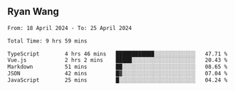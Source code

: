 ## Ryan Wang

<!--START_SECTION:waka-->

```txt
From: 18 April 2024 - To: 25 April 2024

Total Time: 9 hrs 59 mins

TypeScript        4 hrs 46 mins   ████████████░░░░░░░░░░░░░   47.71 %
Vue.js            2 hrs 2 mins    █████░░░░░░░░░░░░░░░░░░░░   20.43 %
Markdown          51 mins         ██░░░░░░░░░░░░░░░░░░░░░░░   08.65 %
JSON              42 mins         █▓░░░░░░░░░░░░░░░░░░░░░░░   07.04 %
JavaScript        25 mins         █░░░░░░░░░░░░░░░░░░░░░░░░   04.24 %
```

<!--END_SECTION:waka-->
